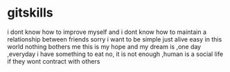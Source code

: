 # gitskills
i dont know how to improve myself 
and i dont know how to maintain a relationship between friends
sorry 
i want to be simple
just alive easy in this world
nothing bothers me this is my hope
and my dream is ,one day ,everyday i have something to eat
no, it is not enough ,human is a social life if they wont contract with others 
